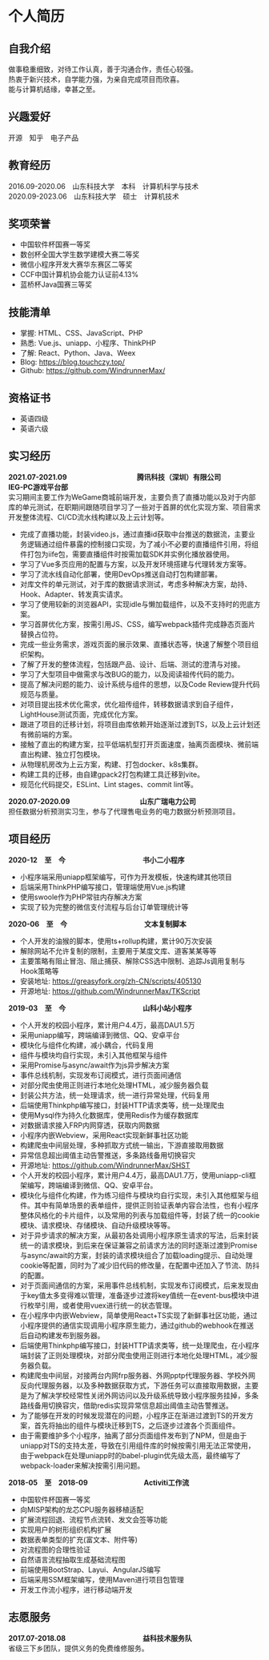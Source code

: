 # 个人简历

## 自我介绍
做事稳重细致，对待工作认真，善于沟通合作，责任心较强。  
热衷于新兴技术，自学能力强，为亲自完成项目而欣喜。  
能与计算机结缘，幸甚之至。  

## 兴趣爱好
开源　知乎　电子产品

## 教育经历
2016.09-2020.06　山东科技大学　本科　计算机科学与技术     
2020.09-2023.06　山东科技大学　硕士　计算机技术        
 
## 奖项荣誉
* 中国软件杯国赛一等奖    
* 数创杯全国大学生数学建模大赛二等奖
* 微信小程序开发大赛华东赛区二等奖  
* CCF中国计算机协会能力认证前4.13%  
* 蓝桥杯Java国赛三等奖    

## 技能清单
* 掌握: HTML、CSS、JavaScript、PHP
* 熟悉: Vue.js、uniapp、小程序、ThinkPHP
* 了解: React、Python、Java、Weex
* Blog: https://blog.touchczy.top/ 
* Github: https://github.com/WindrunnerMax/

## 资格证书
* 英语四级
* 英语六级 

## 实习经历
**2021.07-2021.09　　　　　　　　　　腾讯科技（深圳）有限公司**  
**IEG-PC游戏平台部**    
实习期间主要工作为WeGame商城前端开发，主要负责了直播功能以及对于内部库的单元测试，在职期间跟随项目学习了一些对于首屏的优化实现方案、项目需求开发整体流程、CI/CD流水线构建以及上云计划等。 

* 完成了直播功能，封装video.js，通过直播id获取中台推送的数据流，主要业务逻辑通过组件暴露的控制接口实现，为了减小不必要的直播组件引用，将组件打包为iife包，需要直播组件时按需加载SDK并实例化播放器使用。
* 学习了Vue多页应用的配置与方案，以及开发环境搭建与代理转发方案等。
* 学习了流水线自动化部署，使用DevOps推送自动打包构建部署。
* 对库文件的单元测试，对于库的数据请求测试，考虑多种解决方案，劫持、Hook、Adapter、转发真实请求。
* 学习了使用较新的浏览器API，实现idle与懒加载组件，以及不支持时的兜底方案。
* 学习首屏优化方案，按需引用JS、CSS，编写webpack插件完成静态页面片替换占位符。
* 完成一些业务需求，游戏页面的展示效果、直播状态等，快速了解整个项目组织架构。
* 了解了开发的整体流程，包括跟产品、设计、后端、测试的澄清与对接。  
* 学习了大型项目中做需求与改BUG的能力，以及阅读祖传代码的能力。
* 提高了解决问题的能力、设计系统与组件的思想，以及Code Review提升代码规范与质量。
* 对项目提出技术优化需求，优化祖传组件，转移数据请求到自子组件，LightHouse测试页面，完成优化方案。
* 跟进了项目的迁移计划，将项目由库依赖开始逐渐过渡到TS，以及上云计划还有微前端的方案。
* 接触了直出的构建方案，拉平低端机型打开页面速度，抽离页面模块、微前端直出构建、独立打包模块。
* 从物理机房改为上云方案，构建、打包docker、k8s集群。
* 构建工具的迁移，由自建gpack2打包构建工具迁移到vite。
* 规范化代码提交，ESLint、Lint stages、commit lint等。


**2020.07-2020.09　　　　　　　　　　山东广瑞电力公司**  
担任数据分析预测实习生，参与了代理售电业务的电力数据分析预测项目。  

## 项目经历
**2020-12　至　今　　　　　　　　　　　书小二小程序**
* 小程序端采用uniapp框架编写，可作为开发模板，快速构建其他项目
* 后端采用ThinkPHP编写接口，管理端使用Vue.js构建
* 使用swoole作为PHP常驻内存解决方案
* 实现了较为完整的微信支付流程与后台订单管理统计等 

**2020-06　至　今　　　　　　　　　　　文本复制脚本**
* 个人开发的油猴的脚本，使用ts+rollup构建，累计90万次安装
* 解除网站不允许复制的限制，主要用于某度文库、道客某某等等
* 主要策略有阻止冒泡、阻止捕获、解除CSS选中限制、追踪Js调用复制与Hook策略等
* 安装地址: https://greasyfork.org/zh-CN/scripts/405130
* 开源地址: https://github.com/WindrunnerMax/TKScript

**2019-03　至　今　　　　　　　　　　　山科小站小程序**
* 个人开发的校园小程序，累计用户4.4万，最高DAU1.5万
* 采用uniapp编写，跨端编译到微信、QQ、安卓平台
* 模块化与组件化构建，减小耦合，代码复用
* 组件与模块均自行实现，未引入其他框架与组件
* 采用Promise与async/await作为js异步解决方案
* 事件总线机制，实现发布订阅模式，进行页面间通信
* 对部分爬虫使用正则进行本地化处理HTML，减少服务器负载
* 封装公共方法，统一处理请求，统一进行异常处理，代码复用
* 后端使用Thinkphp编写接口，封装HTTP请求类等，统一处理爬虫
* 使用Mysql作为持久化数据库，使用Redis作为缓存数据库
* 对数据请求接入FRP内网穿透，获取内网数据
* 小程序内嵌Webview，采用React实现新鲜事社区功能
* 构建爬虫中间层处理，多种抓取方式统一输出，下游直接取用数据
* 异常信息超出阈值主动告警推送，多条路线备用切换容灾
* 开源地址: https://github.com/WindrunnerMax/SHST
* 个人开发的校园小程序，累计用户4.4万，最高DAU1.7万，使用uniapp-cli框架编写，跨端编译到微信、QQ、安卓平台。
* 模块化与组件化构建，作为练习组件与模块均自行实现，未引入其他框架与组件。其中有简单场景的表单组件，提供正则验证表单内容合法性，也有小程序整体风格化的卡片组件，以及常用的列表与加载组件等，封装了统一的cookie模块、请求模块、存储模块、自动升级模块等等。
* 对于异步请求的解决方案，从最初各处调用小程序原生请求的写法，后来封装统一的请求模块，到后来在保证兼容之前请求方法的同时逐渐过渡到Promise与async/await的方案，封装的请求模块组合了加载loading提示、自动处理cookie等配置，同时为了减少旧代码的修改量，在配置中还加入了节流、防抖的配置。
* 对于页面间通信的方案，采用事件总线机制，实现发布订阅模式，后来发现由于key值太多变得难以管理，准备逐步过渡将key值统一在event-bus模块中进行枚举引用，或者使用vuex进行统一的状态管理。
* 在小程序中内嵌Webview，简单使用React+TS实现了新鲜事社区功能，通过小程序提供的通信实现调用小程序原生能力，通过github的webhook在推送后自动构建发布到服务器。
* 后端使用Thinkphp编写接口，封装HTTP请求类等，统一处理爬虫，在小程序端封装了正则处理模块，对部分爬虫使用正则进行本地化处理HTML，减少服务器负载。
* 构建爬虫中间层，对接两台内网frp服务器、外网pptp代理服务器、学校外网反向代理服务器，以及多种数据获取方式，下游任务可以直接取用数据，主要是为了解决学校经常性关闭外网访问以及升级系统导致小程序服务挂掉，多条路线备用切换容灾，借助redis实现异常信息超出阈值主动告警推送。
* 为了能够在开发的时候发现潜在的问题，小程序正在渐进过渡到TS的开发方案，首先将抽出的组件与模块迁移到TS，之后逐步过渡各个页面组件。
* 由于需要维护多个小程序，抽离了部分页面组件发布到了NPM，但是由于uniapp对TS的支持太差，导致在引用组件库的时候按需引用无法正常使用，由于webpack在处理uniapp时的babel-plugin优先级太高，最终编写了webpack-loader来解决按需引用问题。

**2018-05　至　2018-09　　　　　　　　Activiti工作流**
* 中国软件杯国赛一等奖
* 向MISP架构的龙芯CPU服务器移植适配 
* 扩展流程回退、流程节点流转、发文会签等功能
* 实现用户的树形组织机构扩展
* 数据表单类型的扩充(富文本、附件等)
* 对流程图的合理性验证
* 自然语言流程抽取生成基础流程图
* 前端使用BootStrap、Layui、AngularJS编写
* 后端采用SSM框架编写，使用Maven进行项目包管理
* 开发工作流小程序，进行移动端开发

## 志愿服务
**2017.07-2018.08　　　　　　　　　　　益科技术服务队**  
省级三下乡团队，提供义务的免费维修服务。
